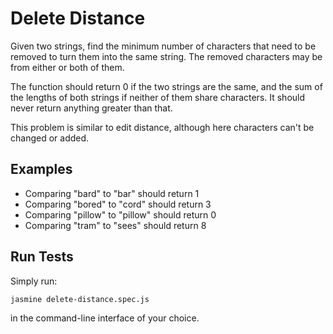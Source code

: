 # Delete Distance

Given two strings, find the minimum number of characters that need to be removed to turn them into the same string. The removed characters may be from either or both of them.

The function should return 0 if the two strings are the same, and the sum of the lengths of both strings if neither of them share characters. It should never return anything greater than that.

This problem is similar to edit distance, although here characters can't be changed or added.

## Examples
- Comparing "bard" to "bar" should return 1
- Comparing "bored" to "cord" should return 3
- Comparing "pillow" to "pillow" should return 0
- Comparing "tram" to "sees" should return 8

## Run Tests

Simply run:

    jasmine delete-distance.spec.js

in the command-line interface of your choice.
